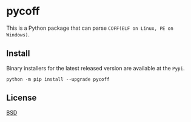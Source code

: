 # pycoff

This is a Python package that can parse `COFF(ELF on Linux, PE on Windows)`.

## Install

Binary installers for the latest released version are available at the `Pypi`.

```
python -m pip install --upgrade pycoff
```

## License

[BSD](https://github.com/leafvmaple/pycoff/blob/main/LICENSE)